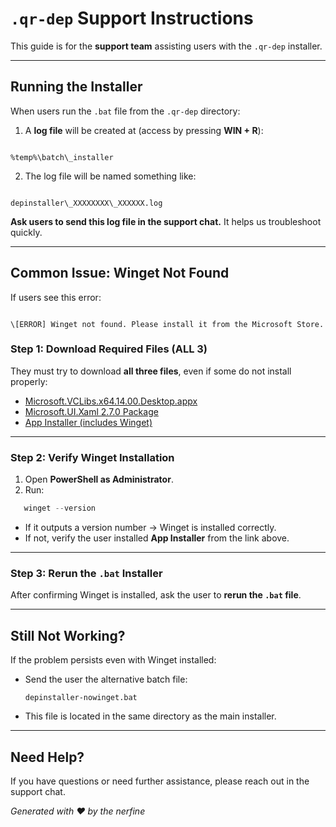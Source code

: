 #  `.qr-dep` Support Instructions

This guide is for the **support team** assisting users with the `.qr-dep` installer.

---

##  Running the Installer

When users run the `.bat` file from the `.qr-dep` directory:

1. A **log file** will be created at (access by pressing **WIN + R**):

```

%temp%\batch\_installer

```

2. The log file will be named something like:

```

depinstaller\_XXXXXXXX\_XXXXXX.log

```

 **Ask users to send this log file in the support chat.** It helps us troubleshoot quickly.

---

## Common Issue: Winget Not Found

If users see this error:

```

\[ERROR] Winget not found. Please install it from the Microsoft Store.

````

### Step 1: Download Required Files (ALL 3)

They must try to download **all three files**, even if some do not install properly:

- [Microsoft.VCLibs.x64.14.00.Desktop.appx](https://aka.ms/Microsoft.VCLibs.x64.14.00.Desktop.appx)  
- [Microsoft.UI.Xaml 2.7.0 Package](https://www.nuget.org/api/v2/package/Microsoft.UI.Xaml/2.7.0)  
- [App Installer (includes Winget)](https://aka.ms/getwinget)  

---

###  Step 2: Verify Winget Installation

1. Open **PowerShell as Administrator**.
2. Run:

```powershell
   winget --version
```

*  If it outputs a version number → Winget is installed correctly.
*  If not, verify the user installed **App Installer** from the link above.

---

### Step 3: Rerun the `.bat` Installer

After confirming Winget is installed, ask the user to **rerun the `.bat` file**.

---

## Still Not Working?

If the problem persists even with Winget installed:

* Send the user the alternative batch file:

  ```
  depinstaller-nowinget.bat
  ```

* This file is located in the same directory as the main installer.

---

## Need Help?

If you have questions or need further assistance, please reach out in the support chat.

*Generated with ❤️ by the nerfine*

